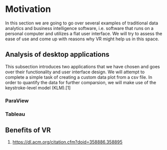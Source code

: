 # Motivation

In this section we are going to go over several examples of traditional data analytics and business intelligence software, i.e. software that runs on a personal computer and utilizes a flat user interface. We will try to assess the ease of use and come up with reasons why VR might help us in this space.

## Analysis of desktop applications

This subsection introduces two applications that we have chosen and goes over their functionality and user interface design. We will attempt to complete a simple task of creating a custom data plot from a csv file. In order to quantify the data for further comparsion, we will make use of the keystroke-level model (KLM).[1]

### ParaView

### Tableau

## Benefits of VR

1. https://dl.acm.org/citation.cfm?doid=358886.358895
